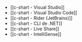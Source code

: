 - [[c-shart - Visual Studio]]
- [[c-shart - Visual Studio Code]]
- [[c-shart - Rider (JetBrains)]]
- [[c-shart - CLI de .NET]]
- [[c-shart - Live Share]]
- [[c-shart - IntelliSense]]